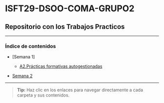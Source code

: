 # ISFT29-DSOO-COMA-GRUPO2

## Repositorio con los Trabajos Practicos 
---

### Índice de contenidos

- [Semana 1]
  - [A2.Prácticas formativas autogestionadas](./Practicas%20Javier%20Canteros/1-Semana/A2.Prácticas%20formativas%20autogestionadas)

- [Semana 2](./Práctiva%20Formativa/)

---

> **Tip:** Haz clic en los enlaces para navegar directamente a cada carpeta y sus contenidos.